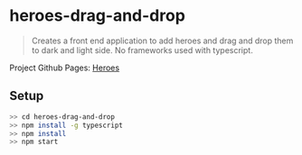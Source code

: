 # heroes-drag-and-drop

> Creates a front end application to add heroes and drag and drop them to dark and light side. No frameworks used with typescript.

Project Github Pages: [Heroes](https://suhail-n.github.io/heroes-drag-and-drop/)

## Setup

```sh
>> cd heroes-drag-and-drop
>> npm install -g typescript
>> npm install
>> npm start
```
